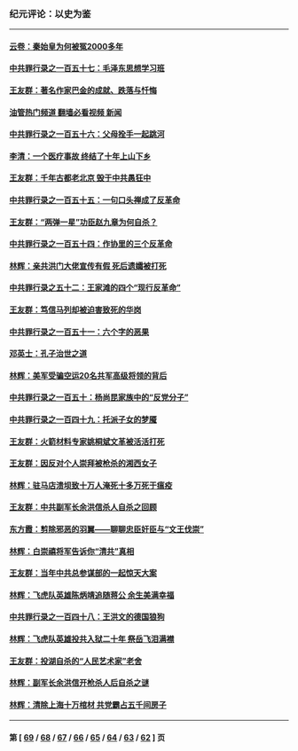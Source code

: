 ### 纪元评论：以史为鉴
---
#### [云卷：秦始皇为何被冤2000多年](../../pages/nsc1028/n14068423.md?09080330) 
#### [中共罪行录之一百五十七：毛泽东思想学习班](../../pages/nsc1028/n14067273.md?09080330) 
#### [王友群：著名作家巴金的成就、跌落与忏悔](../../pages/nsc1028/n14064433.md?09080330) 
#### [油管热门频道 翻墙必看视频 新闻](ok?09080330)
#### [中共罪行录之一百五十六：父母拴手一起跳河](../../pages/nsc1028/n14063788.md?09080330) 
#### [李清：一个医疗事故 终结了十年上山下乡](../../pages/nsc1028/n14062776.md?09080330) 
#### [王友群：千年古都老北京 毁于中共愚狂中](../../pages/nsc1028/n14061802.md?09080330) 
#### [中共罪行录之一百五十五：一句口头禅成了反革命](../../pages/nsc1028/n14060064.md?09080330) 
#### [王友群：“两弹一星”功臣赵九章为何自杀？](../../pages/nsc1028/n14059162.md?09080330) 
#### [中共罪行录之一百五十四：作协里的三个反革命](../../pages/nsc1028/n14058634.md?09080330) 
#### [林辉：亲共洪门大佬宣传有假 死后遗孀被打死](../../pages/nsc1028/n14057205.md?09080330) 
#### [中共罪行录之五十二：王家滩的四个“现行反革命”](../../pages/nsc1028/n14056387.md?09080330) 
#### [王友群：笃信马列却被迫害致死的华岗](../../pages/nsc1028/n14053972.md?09080330) 
#### [中共罪行录之一百五十一：六个字的恶果](../../pages/nsc1028/n14053129.md?09080330) 
#### [邓英士：孔子治世之道](../../pages/nsc1028/n14052210.md?09080330) 
#### [林辉：美军受骗空运20名共军高级将领的背后](../../pages/nsc1028/n14052185.md?09080330) 
#### [中共罪行录之一百五十：杨尚昆家族中的“反党分子”](../../pages/nsc1028/n14051396.md?09080330) 
#### [中共罪行录之一百四十九：托派子女的梦魇](../../pages/nsc1028/n14050027.md?09080330) 
#### [王友群：火箭材料专家姚桐斌文革被活活打死](../../pages/nsc1028/n14048805.md?09080330) 
#### [王友群：因反对个人崇拜被枪杀的湘西女子](../../pages/nsc1028/n14048288.md?09080330) 
#### [林辉：驻马店溃坝致十万人淹死十多万死于瘟疫](../../pages/nsc1028/n14048231.md?09080330) 
#### [王友群：中共副军长余洪信杀人自杀之回顾](../../pages/nsc1028/n14045464.md?09080330) 
#### [东方霞：剪除邪恶的羽翼——聊聊忠臣奸臣与“文王伐崇”](../../pages/nsc1028/n14045501.md?09080330) 
#### [林辉：白崇禧将军告诉你“清共”真相](../../pages/nsc1028/n14044216.md?09080330) 
#### [王友群：当年中共总参谋部的一起惊天大案](../../pages/nsc1028/n14043817.md?09080330) 
#### [林辉：飞虎队英雄陈炳靖追随蒋公 余生美满幸福](../../pages/nsc1028/n14042421.md?09080330) 
#### [中共罪行录之一百四十八：王洪文的德国狼狗](../../pages/nsc1028/n14042070.md?09080330) 
#### [林辉：飞虎队英雄投共入狱二十年 祭岳飞泪满襟](../../pages/nsc1028/n14041446.md?09080330) 
#### [王友群：投湖自杀的“人民艺术家”老舍](../../pages/nsc1028/n14038027.md?09080330) 
#### [林辉：副军长余洪信开枪杀人后自杀之谜](../../pages/nsc1028/n14037038.md?09080330) 
#### [林辉：清除上海十万棺材 共党霸占五千间房子](../../pages/nsc1028/n14033735.md?09080330) 

---
#### 第 [ [69](./69.md?09080330) / [68](./68.md?09080330) / [67](./67.md?09080330) / [66](./66.md?09080330) / [65](./65.md?09080330) / [64](./64.md?09080330) / [63](./63.md?09080330) / [62](./62.md?09080330) ] 页
